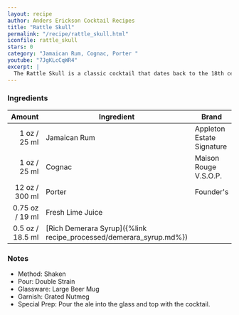 ```yaml
---
layout: recipe
author: Anders Erickson Cocktail Recipes
title: "Rattle Skull"
permalink: "/recipe/rattle_skull.html"
iconfile: rattle_skull
stars: 0
category: "Jamaican Rum, Cognac, Porter "
youtube: "7JgKLcCqWR4"
excerpt: |
  The Rattle Skull is a classic cocktail that dates back to the 18th century.It is made with rum, brandy, porter, lime juice, and nutmeg.
---
```


### Ingredients

|  Amount | Ingredient                                               | Brand                     |
| ------: | -------------------------------------------------------- | ------------------------- |
|    1 oz / 25 ml | Jamaican Rum                                             | Appleton Estate Signature |
|    1 oz / 25 ml | Cognac                                                   | Maison Rouge V.S.O.P.     |
|   12 oz / 300 ml | Porter                                                   | Founder's                 |
| 0.75 oz / 19 ml | Fresh Lime Juice                                         |
|  0.5 oz / 18.5 ml | [Rich Demerara Syrup]({%link recipe_processed/demerara_syrup.md%}) |

### Notes

- Method: Shaken
- Pour: Double Strain
- Glassware: Large Beer Mug
- Garnish: Grated Nutmeg
- Special Prep: Pour the ale into the glass and top with the cocktail.

